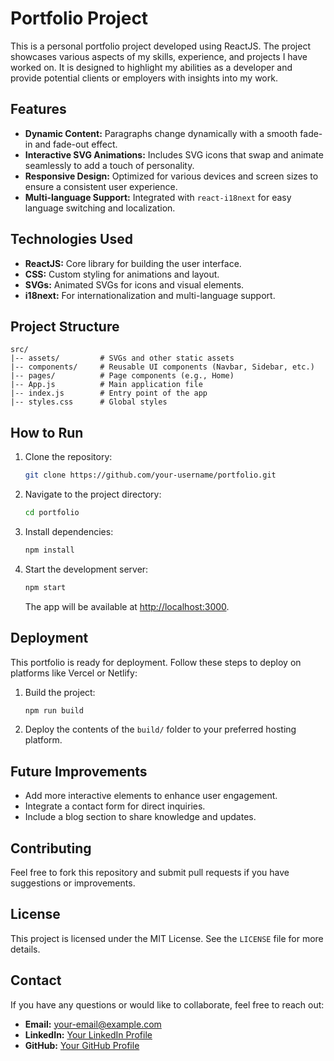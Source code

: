 # Portfolio Project

This is a personal portfolio project developed using ReactJS. The project showcases various aspects of my skills, experience, and projects I have worked on. It is designed to highlight my abilities as a developer and provide potential clients or employers with insights into my work.

## Features

- **Dynamic Content:** Paragraphs change dynamically with a smooth fade-in and fade-out effect.
- **Interactive SVG Animations:** Includes SVG icons that swap and animate seamlessly to add a touch of personality.
- **Responsive Design:** Optimized for various devices and screen sizes to ensure a consistent user experience.
- **Multi-language Support:** Integrated with `react-i18next` for easy language switching and localization.

## Technologies Used

- **ReactJS:** Core library for building the user interface.
- **CSS:** Custom styling for animations and layout.
- **SVGs:** Animated SVGs for icons and visual elements.
- **i18next:** For internationalization and multi-language support.

## Project Structure

```
src/
|-- assets/         # SVGs and other static assets
|-- components/     # Reusable UI components (Navbar, Sidebar, etc.)
|-- pages/          # Page components (e.g., Home)
|-- App.js          # Main application file
|-- index.js        # Entry point of the app
|-- styles.css      # Global styles
```

## How to Run

1. Clone the repository:
   ```bash
   git clone https://github.com/your-username/portfolio.git
   ```
2. Navigate to the project directory:
   ```bash
   cd portfolio
   ```
3. Install dependencies:
   ```bash
   npm install
   ```
4. Start the development server:
   ```bash
   npm start
   ```
   The app will be available at [http://localhost:3000](http://localhost:3000).

## Deployment

This portfolio is ready for deployment. Follow these steps to deploy on platforms like Vercel or Netlify:

1. Build the project:
   ```bash
   npm run build
   ```
2. Deploy the contents of the `build/` folder to your preferred hosting platform.

## Future Improvements

- Add more interactive elements to enhance user engagement.
- Integrate a contact form for direct inquiries.
- Include a blog section to share knowledge and updates.

## Contributing

Feel free to fork this repository and submit pull requests if you have suggestions or improvements.

## License

This project is licensed under the MIT License. See the `LICENSE` file for more details.

## Contact

If you have any questions or would like to collaborate, feel free to reach out:

- **Email:** your-email@example.com
- **LinkedIn:** [Your LinkedIn Profile](https://www.linkedin.com/in/lucas-gomes-3a7564189/)
- **GitHub:** [Your GitHub Profile](https://github.com/Lucas-Gomes-hb)

